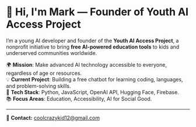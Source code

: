 # 👋 Hi, I'm Mark — Founder of Youth AI Access Project

I’m a young AI developer and founder of the **Youth AI Access Project**, a nonprofit initiative to bring **free AI-powered education tools** to kids and underserved communities worldwide.

🌍 **Mission**: Make advanced AI technology accessible to everyone, regardless of age or resources.  
💡 **Current Project**: Building a free chatbot for learning coding, languages, and problem-solving skills.  
🤖 **Tech Stack**: Python, JavaScript, OpenAI API, Hugging Face, Firebase.  
📚 **Focus Areas**: Education, Accessibility, AI for Social Good.

---

📧 **Contact:** coolcrazykid12@gmail.com


